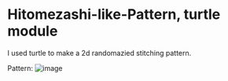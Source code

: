 # Hitomezashi-like-Pattern, turtle module
I used turtle to make a 2d randomazied stitching pattern.

Pattern:
![image](https://user-images.githubusercontent.com/100325585/168174010-6dd32f0a-b5c6-4171-9c30-340b254bcc46.png)

